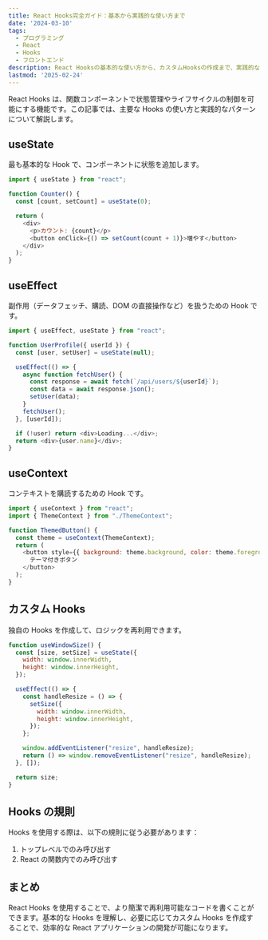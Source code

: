 ```yaml
---
title: React Hooks完全ガイド：基本から実践的な使い方まで
date: '2024-03-10'
tags:
  - プログラミング
  - React
  - Hooks
  - フロントエンド
description: React Hooksの基本的な使い方から、カスタムHooksの作成まで、実践的な例を交えて解説します。
lastmod: '2025-02-24'
---
```


React Hooks は、関数コンポーネントで状態管理やライフサイクルの制御を可能にする機能です。この記事では、主要な Hooks の使い方と実践的なパターンについて解説します。

## useState

最も基本的な Hook で、コンポーネントに状態を追加します。

```javascript
import { useState } from "react";

function Counter() {
  const [count, setCount] = useState(0);

  return (
    <div>
      <p>カウント: {count}</p>
      <button onClick={() => setCount(count + 1)}>増やす</button>
    </div>
  );
}
```

## useEffect

副作用（データフェッチ、購読、DOM の直接操作など）を扱うための Hook です。

```javascript
import { useEffect, useState } from "react";

function UserProfile({ userId }) {
  const [user, setUser] = useState(null);

  useEffect(() => {
    async function fetchUser() {
      const response = await fetch(`/api/users/${userId}`);
      const data = await response.json();
      setUser(data);
    }
    fetchUser();
  }, [userId]);

  if (!user) return <div>Loading...</div>;
  return <div>{user.name}</div>;
}
```

## useContext

コンテキストを購読するための Hook です。

```javascript
import { useContext } from "react";
import { ThemeContext } from "./ThemeContext";

function ThemedButton() {
  const theme = useContext(ThemeContext);
  return (
    <button style={{ background: theme.background, color: theme.foreground }}>
      テーマ付きボタン
    </button>
  );
}
```

## カスタム Hooks

独自の Hooks を作成して、ロジックを再利用できます。

```javascript
function useWindowSize() {
  const [size, setSize] = useState({
    width: window.innerWidth,
    height: window.innerHeight,
  });

  useEffect(() => {
    const handleResize = () => {
      setSize({
        width: window.innerWidth,
        height: window.innerHeight,
      });
    };

    window.addEventListener("resize", handleResize);
    return () => window.removeEventListener("resize", handleResize);
  }, []);

  return size;
}
```

## Hooks の規則

Hooks を使用する際は、以下の規則に従う必要があります：

1. トップレベルでのみ呼び出す
2. React の関数内でのみ呼び出す

## まとめ

React Hooks を使用することで、より簡潔で再利用可能なコードを書くことができます。基本的な Hooks を理解し、必要に応じてカスタム Hooks を作成することで、効率的な React アプリケーションの開発が可能になります。
